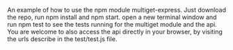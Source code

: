 An example of how to use the npm module multiget-express.
Just download the repo, run npm install and npm start.
open a new terminal window and run npm test to see the tests running for the multiget module and the api.
You are welcome to also access the api directly in your browser, by visiting the urls describe in the test/test.js file.